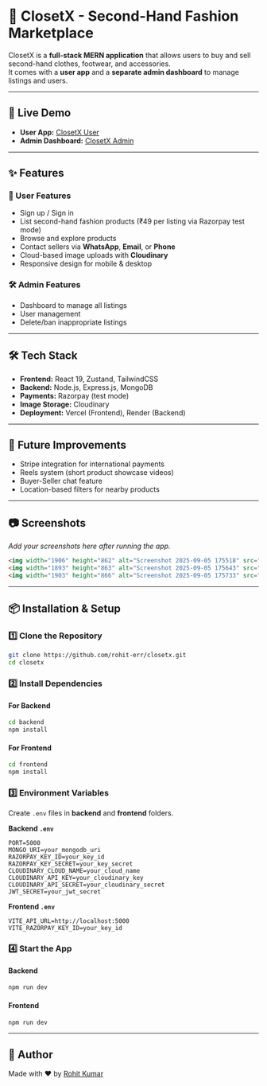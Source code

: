 # 👗 ClosetX - Second-Hand Fashion Marketplace

ClosetX is a **full-stack MERN application** that allows users to buy and sell second-hand clothes, footwear, and accessories.  
It comes with a **user app** and a **separate admin dashboard** to manage listings and users.

---

## 🚀 Live Demo
- **User App:** [ClosetX User](https://closetx-frontend.vercel.app)
- **Admin Dashboard:** [ClosetX Admin](https://closetx-admin.vercel.app)

---

## ✨ Features

### 👥 User Features
- Sign up / Sign in
- List second-hand fashion products (₹49 per listing via Razorpay test mode)
- Browse and explore products
- Contact sellers via **WhatsApp**, **Email**, or **Phone**
- Cloud-based image uploads with **Cloudinary**
- Responsive design for mobile & desktop

### 🛠 Admin Features
- Dashboard to manage all listings
- User management
- Delete/ban inappropriate listings

---

## 🛠 Tech Stack
- **Frontend:** React 19, Zustand, TailwindCSS
- **Backend:** Node.js, Express.js, MongoDB
- **Payments:** Razorpay (test mode)
- **Image Storage:** Cloudinary
- **Deployment:** Vercel (Frontend), Render (Backend)

---

## 🌟 Future Improvements
- Stripe integration for international payments
- Reels system (short product showcase videos)
- Buyer-Seller chat feature
- Location-based filters for nearby products

---

## 📷 Screenshots
_Add your screenshots here after running the app._

```md
<img width="1906" height="862" alt="Screenshot 2025-09-05 175518" src="https://github.com/user-attachments/assets/10ca6403-8e4b-4ee5-9724-6f018e732e97" />
<img width="1893" height="863" alt="Screenshot 2025-09-05 175643" src="https://github.com/user-attachments/assets/50ed60c4-d3b1-4407-8cb6-403d8928e3dc" />
<img width="1903" height="866" alt="Screenshot 2025-09-05 175733" src="https://github.com/user-attachments/assets/c13d0229-9caf-4640-9560-f48e392fda38" />
```

---

## 📦 Installation & Setup

### 1️⃣ Clone the Repository
```bash
git clone https://github.com/rohit-err/closetx.git
cd closetx
```

### 2️⃣ Install Dependencies
#### For Backend
```bash
cd backend
npm install
```
#### For Frontend
```bash
cd frontend
npm install
```

### 3️⃣ Environment Variables
Create `.env` files in **backend** and **frontend** folders.

**Backend `.env`**
```
PORT=5000
MONGO_URI=your_mongodb_uri
RAZORPAY_KEY_ID=your_key_id
RAZORPAY_KEY_SECRET=your_key_secret
CLOUDINARY_CLOUD_NAME=your_cloud_name
CLOUDINARY_API_KEY=your_cloudinary_key
CLOUDINARY_API_SECRET=your_cloudinary_secret
JWT_SECRET=your_jwt_secret
```

**Frontend `.env`**
```
VITE_API_URL=http://localhost:5000
VITE_RAZORPAY_KEY_ID=your_key_id
```

### 4️⃣ Start the App
#### Backend
```bash
npm run dev
```
#### Frontend
```bash
npm run dev
```

---

## 👤 Author
Made with ❤️ by [Rohit Kumar](https://github.com/rohit-err)
